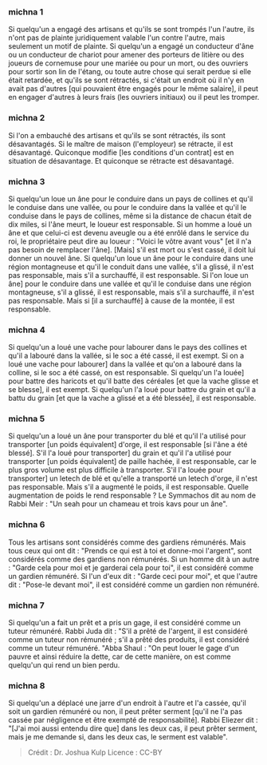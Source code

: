 
### michna 1
Si quelqu'un a engagé des artisans et qu'ils se sont trompés l'un l'autre, ils n'ont pas de plainte juridiquement valable l'un contre l'autre, mais seulement un motif de plainte. Si quelqu'un a engagé un conducteur d'âne ou un conducteur de chariot pour amener des porteurs de litière ou des joueurs de cornemuse pour une mariée ou pour un mort, ou des ouvriers pour sortir son lin de l'étang, ou toute autre chose qui serait perdue si elle était retardée, et qu'ils se sont rétractés, si c'était un endroit où il n'y en avait pas d'autres [qui pouvaient être engagés pour le même salaire], il peut en engager d'autres à leurs frais (les ouvriers initiaux) ou il peut les tromper.

### michna 2
Si l'on a embauché des artisans et qu'ils se sont rétractés, ils sont désavantagés. Si le maître de maison (l'employeur) se rétracte, il est désavantagé. Quiconque modifie [les conditions d'un contrat] est en situation de désavantage. Et quiconque se rétracte est désavantagé.

### michna 3
Si quelqu'un loue un âne pour le conduire dans un pays de collines et qu'il le conduise dans une vallée, ou pour le conduire dans la vallée et qu'il le conduise dans le pays de collines, même si la distance de chacun était de dix miles, si l'âne meurt, le loueur est responsable. Si un homme a loué un âne et que celui-ci est devenu aveugle ou a été enrôlé dans le service du roi, le propriétaire peut dire au loueur : "Voici le vôtre avant vous" [et il n'a pas besoin de remplacer l'âne]. [Mais] s'il est mort ou s'est cassé, il doit lui donner un nouvel âne. Si quelqu'un loue un âne pour le conduire dans une région montagneuse et qu'il le conduit dans une vallée, s'il a glissé, il n'est pas responsable, mais s'il a surchauffé, il est responsable. Si l'on loue un âne] pour le conduire dans une vallée et qu'il le conduise dans une région montagneuse, s'il a glissé, il est responsable, mais s'il a surchauffé, il n'est pas responsable. Mais si [il a surchauffé] à cause de la montée, il est responsable.

### michna 4
Si quelqu'un a loué une vache pour labourer dans le pays des collines et qu'il a labouré dans la vallée, si le soc a été cassé, il est exempt. Si on a loué une vache pour labourer] dans la vallée et qu'on a labouré dans la colline, si le soc a été cassé, on est responsable. Si quelqu'un l'a louée] pour battre des haricots et qu'il batte des céréales [et que la vache glisse et se blesse], il est exempt. Si quelqu'un l'a loué pour battre du grain et qu'il a battu du grain [et que la vache a glissé et a été blessée], il est responsable.

### michna 5
Si quelqu'un a loué un âne pour transporter du blé et qu'il l'a utilisé pour transporter [un poids équivalent] d'orge, il est responsable [si l'âne a été blessé]. S'il l'a loué pour transporter] du grain et qu'il l'a utilisé pour transporter [un poids équivalent] de paille hachée, il est responsable, car le plus gros volume est plus difficile à transporter. S'il l'a louée pour transporter] un letech de blé et qu'elle a transporté un letech d'orge, il n'est pas responsable. Mais s'il a augmenté le poids, il est responsable. Quelle augmentation de poids le rend responsable ? Le Symmachos dit au nom de Rabbi Meir :  "Un seah pour un chameau et trois kavs pour un âne".

### michna 6
Tous les artisans sont considérés comme des gardiens rémunérés. Mais tous ceux qui ont dit : "Prends ce qui est à toi et donne-moi l'argent", sont considérés comme des gardiens non rémunérés. Si un homme dit à un autre : "Garde cela pour moi et je garderai cela pour toi", il est considéré comme un gardien rémunéré. Si l'un d'eux dit : "Garde ceci pour moi", et que l'autre dit : "Pose-le devant moi", il est considéré comme un gardien non rémunéré.

### michna 7
Si quelqu'un a fait un prêt et a pris un gage, il est considéré comme un tuteur rémunéré. Rabbi Juda dit :  "S'il a prêté de l'argent, il est considéré comme un tuteur non rémunéré ; s'il a prêté des produits, il est considéré comme un tuteur rémunéré. "Abba Shaul : "On peut louer le gage d'un pauvre et ainsi réduire la dette, car de cette manière, on est comme quelqu'un qui rend un bien perdu.

### michna 8
Si quelqu'un a déplacé une jarre d'un endroit à l'autre et l'a cassée, qu'il soit un gardien rémunéré ou non, il peut prêter serment [qu'il ne l'a pas cassée par négligence et être exempté de responsabilité]. Rabbi Eliezer dit :  "[J'ai moi aussi entendu dire que] dans les deux cas, il peut prêter serment, mais je me demande si, dans les deux cas, le serment est valable".

>Crédit : Dr. Joshua Kulp
>Licence : CC-BY